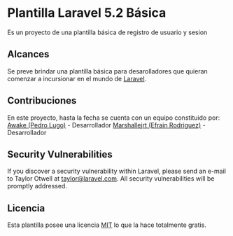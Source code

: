 # Plantilla Laravel 5.2 Básica

Es un proyecto de una plantilla básica de registro de usuario y sesion

## Alcances

Se preve brindar una plantilla básica para desarolladores que quieran comenzar a incursionar en el mundo de  [Laravel](http://laravel.com/docs).

## Contribuciones

En este proyecto, hasta la fecha se cuenta con un equipo constituido por:
[Awake (Pedro Lugo)](https://github.com/awakevzla) - Desarrollador
[Marshallejrt (Efrain Rodriguez)](https://github.com/marshalejrt) - Desarrollador


## Security Vulnerabilities

If you discover a security vulnerability within Laravel, please send an e-mail to Taylor Otwell at taylor@laravel.com. All security vulnerabilities will be promptly addressed.

## Licencia

Esta plantilla posee una licencia [MIT](http://opensource.org/licenses/MIT) lo que la hace totalmente gratis.

